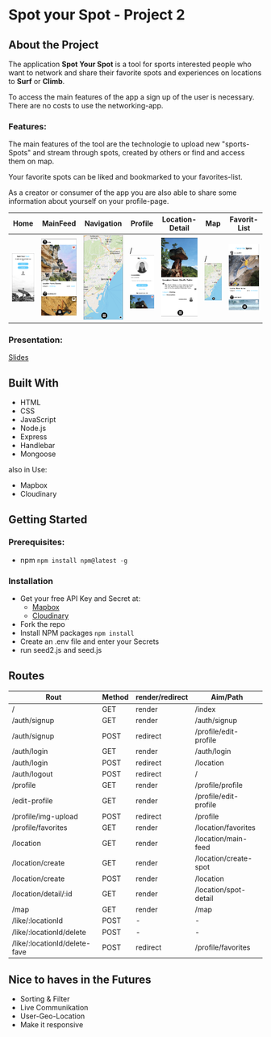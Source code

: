 # Spot your Spot - Project 2

## About the Project
The application **Spot Your Spot** is a tool for sports interested people who want to network and share their favorite spots and experiences on locations to **Surf** or **Climb**.

To access the main features of the app a sign up of the user is necessary. There are no costs to use the networking-app.

### Features:
The main features of the tool are the technologie to upload new "sports-Spots" and stream through spots, created by others or find and access them on map. 

Your favorite spots can be liked and bookmarked to your favorites-list. 

As a creator or consumer of the app you are also able to share some information about yourself on your profile-page.

| Home | MainFeed | Navigation | Profile | Location-Detail | Map |Favorit-List |
| ----------- | ----------- | ----------- | ----------- | ----------- | ----------- | ----------- |
|<img src="/Project/public/images/readme/Bildschirmfoto32.png" alt="Home" width="200"/>|<img src="/Project/public/images/readme/Bildschirmfoto08.png" alt="Main-Feed]" width="200"/>| <img src="/Project/public/images/readme/Bildschirmfoto24.png" alt="Navigation" width="200"/>|/<img src="/Project/public/images/readme/Bildschirmfoto46.png" alt="Profile" width="200"/>|<img src="/Project/public/images/readme/Bildschirmfoto03.png" alt="Location-Detail" width="200"/>|/<img src="/Project/public/images/readme/Bildschirmfoto24.png" alt="Map" width="200"/>|<img src="/Project/public/images/readme/Bildschirmfoto47.png" alt="Favorit-List" width="200"/>|


### Presentation:
[Slides](https://slides.com/molibi01/minimal/fullscreen) 

## Built With
- HTML
- CSS
- JavaScript
- Node.js
- Express
- Handlebar
- Mongoose


also in Use: 
- Mapbox
- Cloudinary

## Getting Started
### Prerequisites:
 - npm
 `npm install npm@latest -g`

### Installation
- Get your free API Key and Secret at:
    - [Mapbox](https://www.mapbox.com/) 
    - [Cloudinary](https://console.cloudinary.com/) 
- Fork the repo
- Install NPM packages
`npm install`
- Create an .env file and enter your Secrets
- run seed2.js and seed.js


## Routes
| Rout | Method | render/redirect | Aim/Path |
| ----------- | ----------- | ----------- | ----------- |
| / | GET | render | /index|
| /auth/signup | GET | render | /auth/signup |
| /auth/signup | POST | redirect | /profile/edit-profile |
| /auth/login | GET | render | /auth/login |
| /auth/login | POST | redirect | /location |
| /auth/logout | POST | redirect | / |
| /profile | GET | render | /profile/profile |
| /edit-profile | GET | render | /profile/edit-profile |
| /profile/img-upload | POST | redirect | /profile |
| /profile/favorites | GET | render | /location/favorites |
| /location | GET | render | /location/main-feed |
| /location/create | GET | render | /location/create-spot |
| /location/create | POST | render | /location |
| /location/detail/:id | GET | render | /location/spot-detail |
| /map | GET | render | /map |
| /like/:locationId | POST | - | - |
| /like/:locationId/delete | POST | - | - |
| /like/:locationId/delete-fave| POST | redirect | /profile/favorites |


## Nice to haves in the Futures
- Sorting & Filter
- Live Communikation
- User-Geo-Location 
- Make it responsive